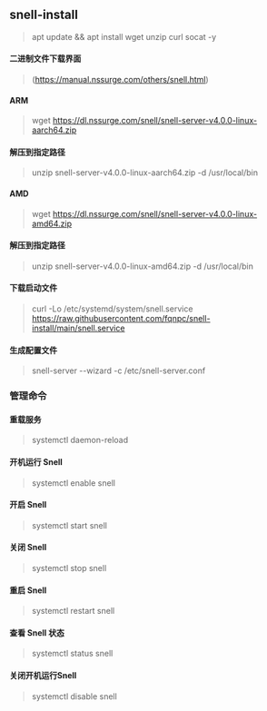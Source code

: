 ## snell-install

> apt update && apt install wget unzip curl socat -y

#### 二进制文件下载界面

> (https://manual.nssurge.com/others/snell.html)

#### ARM

> wget https://dl.nssurge.com/snell/snell-server-v4.0.0-linux-aarch64.zip

#### 解压到指定路径

> unzip snell-server-v4.0.0-linux-aarch64.zip -d /usr/local/bin

#### AMD

> wget https://dl.nssurge.com/snell/snell-server-v4.0.0-linux-amd64.zip

#### 解压到指定路径

> unzip snell-server-v4.0.0-linux-amd64.zip -d /usr/local/bin

#### 下载启动文件

> curl -Lo /etc/systemd/system/snell.service https://raw.githubusercontent.com/fqnpc/snell-install/main/snell.service

#### 生成配置文件

> snell-server --wizard -c /etc/snell-server.conf

### 管理命令

#### 重载服务

> systemctl daemon-reload

#### 开机运行 Snell

> systemctl enable snell

#### 开启 Snell

> systemctl start snell

#### 关闭 Snell

> systemctl stop snell

#### 重启 Snell

> systemctl restart snell

#### 查看 Snell 状态

> systemctl status snell

#### 关闭开机运行Snell

> systemctl disable snell



